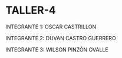 # TALLER-4
INTEGRANTE 1: OSCAR CASTRILLON

INTEGRANTE 2: DUVAN CASTRO GUERRERO

INTEGRANTE 3: WILSON PINZÓN OVALLE
